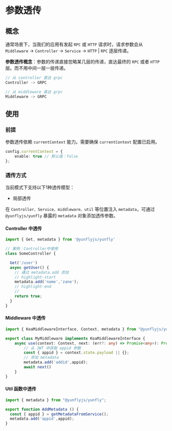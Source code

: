 # 参数透传

## 概念

通常场景下，当我们的应用有发起 `RPC` 或 `HTTP` 请求时，请求参数会从 `Middleware` -> `Controller` -> `Service` -> `HTTP` | `RPC` 逐层传递。

**参数透传概念**：参数的传递直接忽略某几层的传递，直达最终的 `RPC` 或者 `HTTP`层。而不用中间一层一层传递。

```ts
// 从 controller 直达 grpc
Controller -> GRPC

// 从 middleware 直达 grpc
Middleware -> GRPC
```

## 使用

### 前提

参数透传依赖 `currentContext` 能力。需要确保 `currentContext` 配置已启用。

```ts filename="src/config/config.default.ts" {2}
config.currentContext = {
    enable: true // 默认值：false
};
```

### 透传方式

当前模式下支持以下1种透传模型：

- 局部透传

在 `Controller、Service、middleware、util` 等位置注入 `metadata`，可通过 `@yunflyjs/yunfly` 暴露的 `metadata` 对象添加透传参数。

#### Controller 中透传

```ts filename="src/controller/SomeController.ts"
import { Get, metadata } from '@yunflyjs/yunfly'

// 案例：Controller中使用
class SomeController {

  Get('/user')
  async getUser() {
    // 通过 metadata.add 添加
    // highlight-start
    metadata.add('name','zane');
    // highlight-end
    // 
    return true;
  }
}
```

#### Middleware 中透传

```ts filename="src/middleware/ExampleMiddleware.ts"
import { KoaMiddlewareInterface, Context, metadata } from "@yunflyjs/yunfly";

export class MyMiddleware implements KoaMiddlewareInterface {
    async use(context: Context, next: (err?: any) => Promise<any>): Promise<any> {
        // 从 JWT 中获取 appid 参数
        const { appid } = context.state.payload || {};
        // 添加 metadata
        metadata.add('addid',appid);
        await next()
    }
}
```

#### Util 函数中透传

```ts filename="src/middleware/ExampleMiddleware.ts"
import { metadata } from "@yunflyjs/yunfly";

export function AddMetadata () {
  const { appid } = getMetadataFromService();
  metadata.add('appid',appid);
}
```
